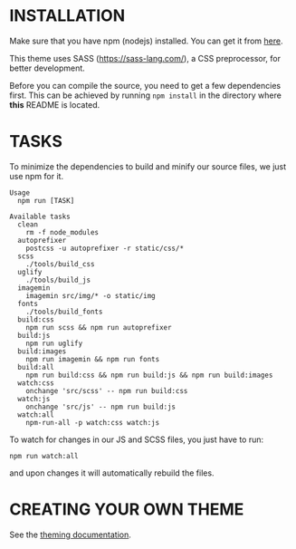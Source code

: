 # INSTALLATION

Make sure that you have npm (nodejs) installed. You can get it from [
here](https://nodejs.org).

This theme uses SASS (https://sass-lang.com/), a CSS preprocessor, for better development.

Before you can compile the source, you need to get a few dependencies first.
This can be achieved by running ``npm install`` in the directory where **this** README is located.


# TASKS

To minimize the dependencies to build and minify our source files, we just use
npm for it.

    Usage
      npm run [TASK]

    Available tasks
      clean
        rm -f node_modules
      autoprefixer
        postcss -u autoprefixer -r static/css/*
      scss
        ./tools/build_css
      uglify
        ./tools/build_js
      imagemin
        imagemin src/img/* -o static/img
      fonts
        ./tools/build_fonts
      build:css
        npm run scss && npm run autoprefixer
      build:js
        npm run uglify
      build:images
        npm run imagemin && npm run fonts
      build:all
        npm run build:css && npm run build:js && npm run build:images
      watch:css
        onchange 'src/scss' -- npm run build:css
      watch:js
        onchange 'src/js' -- npm run build:js
      watch:all
        npm-run-all -p watch:css watch:js

To watch for changes in our JS and SCSS files, you just have to run:

``npm run watch:all``

and upon changes it will automatically rebuild the files.


# CREATING YOUR OWN THEME

See the [theming documentation](https://flaskbb.readthedocs.io/en/latest/theming.html).

